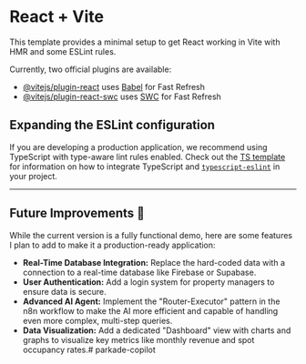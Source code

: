# React + Vite

This template provides a minimal setup to get React working in Vite with HMR and some ESLint rules.

Currently, two official plugins are available:

- [@vitejs/plugin-react](https://github.com/vitejs/vite-plugin-react/blob/main/packages/plugin-react) uses [Babel](https://babeljs.io/) for Fast Refresh
- [@vitejs/plugin-react-swc](https://github.com/vitejs/vite-plugin-react/blob/main/packages/plugin-react-swc) uses [SWC](https://swc.rs/) for Fast Refresh

## Expanding the ESLint configuration

If you are developing a production application, we recommend using TypeScript with type-aware lint rules enabled. Check out the [TS template](https://github.com/vitejs/vite/tree/main/packages/create-vite/template-react-ts) for information on how to integrate TypeScript and [`typescript-eslint`](https://typescript-eslint.io) in your project.

---

## Future Improvements 🚀

While the current version is a fully functional demo, here are some features I plan to add to make it a production-ready application:

* **Real-Time Database Integration:** Replace the hard-coded data with a connection to a real-time database like Firebase or Supabase.
* **User Authentication:** Add a login system for property managers to ensure data is secure.
* **Advanced AI Agent:** Implement the "Router-Executor" pattern in the n8n workflow to make the AI more efficient and capable of handling even more complex, multi-step queries.
* **Data Visualization:** Add a dedicated "Dashboard" view with charts and graphs to visualize key metrics like monthly revenue and spot occupancy rates.# parkade-copilot
